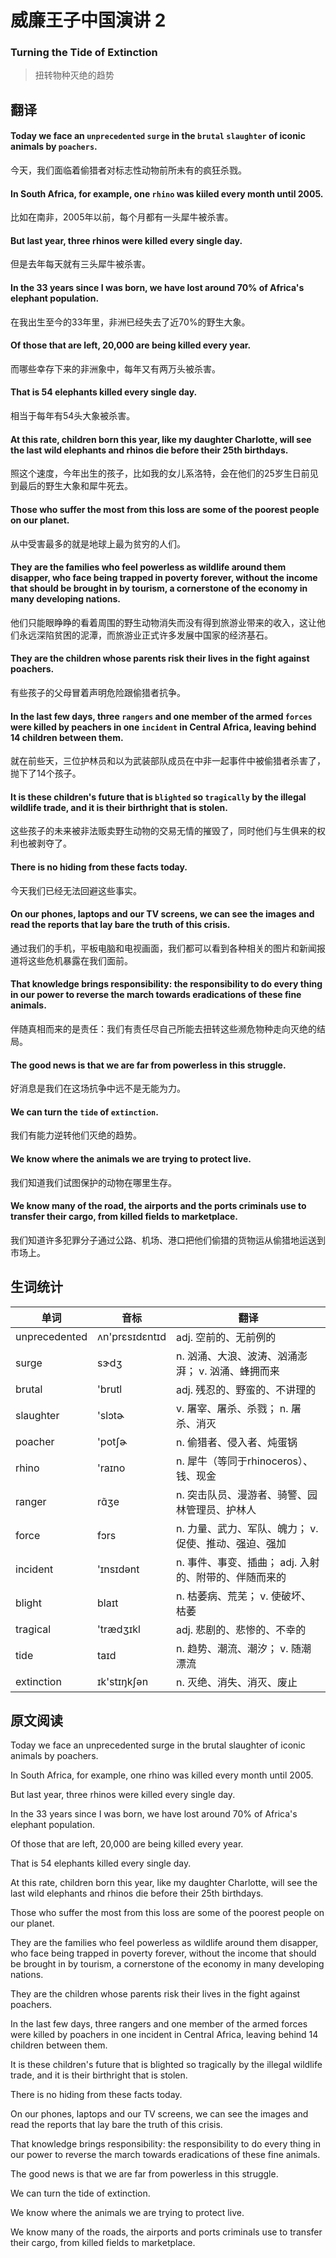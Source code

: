 # 威廉王子中国演讲 2
### Turning the Tide of Extinction
>扭转物种灭绝的趋势

## 翻译
#### Today we face an `unprecedented` `surge` in the `brutal` `slaughter` of iconic animals by `poachers`.
今天，我们面临着偷猎者对标志性动物前所未有的疯狂杀戮。
#### In South Africa, for example, one `rhino` was kiiled every month until 2005.
比如在南非，2005年以前，每个月都有一头犀牛被杀害。
#### But last year, three rhinos were killed every single day.
但是去年每天就有三头犀牛被杀害。
#### In the 33 years since I was born, we have lost around 70% of Africa's elephant population.
在我出生至今的33年里，非洲已经失去了近70%的野生大象。
#### Of those that are left, 20,000 are being killed every year.
而哪些幸存下来的非洲象中，每年又有两万头被杀害。
#### That is 54 elephants killed every single day.
相当于每年有54头大象被杀害。
#### At this rate, children born this year, like my daughter Charlotte, will see the last wild elephants and rhinos die before their 25th birthdays.
照这个速度，今年出生的孩子，比如我的女儿系洛特，会在他们的25岁生日前见到最后的野生大象和犀牛死去。
#### Those who suffer the most from this loss are some of the poorest people on our planet.
从中受害最多的就是地球上最为贫穷的人们。
#### They are the families who feel powerless as wildlife around them disapper, who face being trapped in poverty forever, without the income that should be brought in by tourism, a cornerstone of the economy in many developing nations.
他们只能眼睁睁的看着周围的野生动物消失而没有得到旅游业带来的收入，这让他们永远深陷贫困的泥潭，而旅游业正式许多发展中国家的经济基石。
#### They are the children whose parents risk their lives in the fight against poachers.
有些孩子的父母冒着声明危险跟偷猎者抗争。
#### In the last few days, three `rangers` and one member of the armed `forces` were killed by peachers in one `incident` in Central Africa, leaving behind 14 children between them.
就在前些天，三位护林员和以为武装部队成员在中非一起事件中被偷猎者杀害了，抛下了14个孩子。
#### It is these children's future that is `blighted` so `tragically` by the illegal wildlife trade, and it is their birthright that is stolen.
这些孩子的未来被非法贩卖野生动物的交易无情的摧毁了，同时他们与生俱来的权利也被剥夺了。
#### There is no hiding from these facts today.
今天我们已经无法回避这些事实。
#### On our phones, laptops and our TV screens, we can see the images and read the reports that lay bare the truth of this crisis.
通过我们的手机，平板电脑和电视画面，我们都可以看到各种相关的图片和新闻报道将这些危机暴露在我们面前。
#### That knowledge brings responsibility: the responsibility to do every thing in our power to reverse the march towards eradications of these fine animals.
伴随真相而来的是责任：我们有责任尽自己所能去扭转这些濒危物种走向灭绝的结局。
#### The good news is that we are far from powerless in this struggle.
好消息是我们在这场抗争中远不是无能为力。
#### We can turn the `tide` of `extinction`.
我们有能力逆转他们灭绝的趋势。
#### We know where the animals we are trying to protect live.
我们知道我们试图保护的动物在哪里生存。
#### We know many of the road, the airports and the ports criminals use to transfer their cargo, from killed fields to marketplace.
我们知道许多犯罪分子通过公路、机场、港口把他们偷猎的货物运从偷猎地运送到市场上。
## 生词统计
| 单词 | 音标 | 翻译 |
|-|-|-|
| unprecedented | ʌn'prɛsɪdɛntɪd | adj. 空前的、无前例的 |
| surge | sɝdʒ | n. 汹涌、大浪、波涛、汹涌澎湃； v. 汹涌、蜂拥而来 |
| brutal | 'brutl | adj. 残忍的、野蛮的、不讲理的 |
| slaughter | 'slɔtɚ | v. 屠宰、屠杀、杀戮； n. 屠杀、消灭 |
| poacher | 'potʃɚ | n. 偷猎者、侵入者、炖蛋锅 |
| rhino | 'raɪno | n. 犀牛（等同于rhinoceros）、钱、现金 |
| ranger | rɑ̃ʒe | n. 突击队员、漫游者、骑警、园林管理员、护林人  |
| force | fɔrs | n. 力量、武力、军队、魄力； v. 促使、推动、强迫、强加 |
| incident | 'ɪnsɪdənt | n. 事件、事变、插曲； adj. 入射的、附带的、伴随而来的 |
| blight | blaɪt | n. 枯萎病、荒芜； v. 使破坏、枯萎 |
| tragical | 'trædʒɪkl | adj. 悲剧的、悲惨的、不幸的 |
| tide | taɪd | n. 趋势、潮流、潮汐； v. 随潮漂流 |
| extinction | ɪk'stɪŋkʃən | n. 灭绝、消失、消灭、废止 |

## 原文阅读
Today we face an unprecedented surge in the brutal slaughter of iconic animals by poachers.

In South Africa, for example, one rhino was killed every month until 2005.

But last year, three rhinos were killed every single day.

In the 33 years since I was born, we have lost around 70% of Africa's elephant population.

Of those that are left, 20,000 are being killed every year.

That is 54 elephants killed every single day.

At this rate, children born this year, like my daughter Charlotte, will see the last wild elephants and rhinos die before their 25th birthdays.

Those who suffer the most from this loss are some of the poorest people on our planet.

They are the families who feel powerless as wildlife around them disapper, who face being trapped in poverty forever, without the income that should be brought in by tourism, a cornerstone of the economy in many developing nations.

They are the children whose parents risk their lives in the fight against poachers.

In the last few days, three rangers and one member of the armed forces were killed by poachers in one incident in Central Africa, leaving behind 14 children between them.

It is these children's future that is blighted so tragically by the illegal wildlife trade, and it is their birthright that is stolen.

There is no hiding from these facts today.

On our phones, laptops and our TV screens, we can see the images and read the reports that lay bare the truth of this crisis.

That knowledge brings responsibility: the responsibility to do every thing in our power to reverse the march towards eradications of these fine animals.

The good news is that we are far from powerless in this struggle.

We can turn the tide of extinction.

We know where the animals we are trying to protect live.

We know many of the roads, the airports and ports criminals use to transfer their cargo, from killed fields to marketplace.

<src-rtyAudio :src="'https://rtyresources2019.github.io/2019-May/Turning the Tide of Extinction.mp3'"></src-rtyAudio>